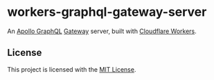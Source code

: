 # workers-graphql-gateway-server

An [Apollo GraphQL](https://www.apollographql.com/) [Gateway](https://www.apollographql.com/docs/apollo-server/api/apollo-gateway/) server, built with [Cloudflare Workers](https://workers.cloudflare.com).


## License

This project is licensed with the [MIT License](https://github.com/cementjob/workers-graphql-gateway-server/blob/master/LICENSE).

